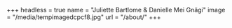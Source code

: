 +++
headless = true
name = "Juliette Bartlome & Danielle Mei Gnägi"
image = "/media/tempimagedcpcf8.jpg"
url = "/about/"
+++
